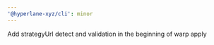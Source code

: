 ```yaml
---
'@hyperlane-xyz/cli': minor
---
```


Add strategyUrl detect and validation in the beginning of warp apply

